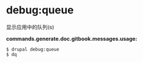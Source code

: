# debug:queue
显示应用中的队列(s)

**commands.generate.doc.gitbook.messages.usage:**
```
$ drupal debug:queue
$ dq  
```
